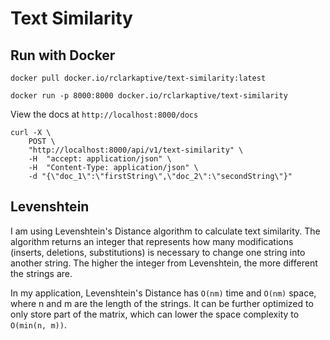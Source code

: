 # Text Similarity

## Run with Docker
`docker pull docker.io/rclarkaptive/text-similarity:latest`  
  
`docker run -p 8000:8000 docker.io/rclarkaptive/text-similarity`  
  
View the docs at `http://localhost:8000/docs`  
  
```
curl -X \
    POST \
    "http://localhost:8000/api/v1/text-similarity" \
    -H  "accept: application/json" \
    -H  "Content-Type: application/json" \
    -d "{\"doc_1\":\"firstString\",\"doc_2\":\"secondString\"}"
```

## Levenshtein
I am using Levenshtein's Distance algorithm to calculate text similarity. The algorithm returns an integer that represents how many modifications (inserts, deletions, substitutions) is necessary to change one string into another string. The higher the integer from Levenshtein, the more different the strings are.  

In my application, Levenshtein's Distance has `O(nm)` time and `O(nm)` space, where n and m are the length of the strings. It can be further optimized to only store part of the matrix, which can lower the space complexity to `O(min(n, m))`.

